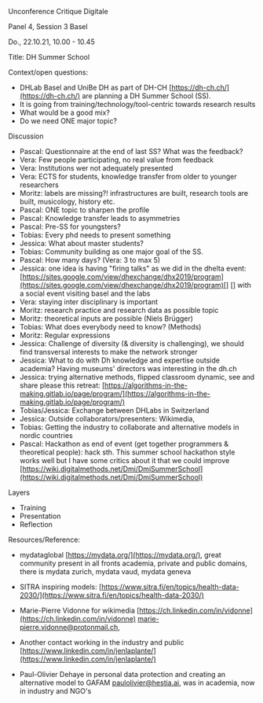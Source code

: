 Unconference Critique Digitale

Panel 4, Session 3 Basel

Do., 22.10.21, 10.00 - 10.45

Title: DH Summer School

Context/open questions:

- DHLab Basel and UniBe DH as part of DH-CH [https://dh-ch.ch/](https://dh-ch.ch/) are planning a DH Summer School (SS).
- It is going from training/technology/tool-centric towards research results
- What would be a good mix?
- Do we need ONE major topic?

Discussion

- Pascal: Questionnaire at the end of last SS? What was the feedback?
- Vera: Few people participating, no real value from feedback
- Vera: Institutions wer not adequately presented
- Vera: ECTS for students, knowledge transfer from older to younger researchers
- Moritz: labels are missing?! infrastructures are built, research tools are built, musicology, history etc.
- Pascal: ONE topic to sharpen the profile
- Pascal: Knowledge transfer leads to asymmetries
- Pascal: Pre-SS for youngsters?
- Tobias: Every phd needs to present something
- Jessica: What about master students?
- Tobias: Community building as one major goal of the SS.
- Pascal: How many days? (Vera: 3 to max 5)
- Jessica: one idea is having "firing talks" as we did in the dhelta event: [https://sites.google.com/view/dhexchange/dhx2019/program](https://sites.google.com/view/dhexchange/dhx2019/program)[] [] with a social event visiting basel and the labs
- Vera: staying inter disciplinary is important
- Moritz: research practice and research data as possible topic
- Moritz: theoretical inputs are possible (Niels Brügger)
- Tobias: What does everybody need to know? (Methods)
- Moritz: Regular expressions
- Jessica: Challenge of diversity (\& diversity is challenging), we should find transversal interests to make the network stronger
- Jessica: What to do with Dh knowledge and expertise outside academia? Having museums' directors was interesting in the dh.ch
- Jessica: trying alternative methods, flipped classroom dynamic, see and share please this retreat: [https://algorithms-in-the-making.gitlab.io/page/program/](https://algorithms-in-the-making.gitlab.io/page/program/)
- Tobias/Jessica: Exchange between DHLabs in Switzerland
- Jessica: Outside collaborators/presenters: Wikimedia,
- Tobias: Getting the industry to collaborate and alternative models in nordic countries
- Pascal: Hackathon as end of event (get together programmers \& theoretical people): hack sth. This summer school hackathon style works well but I have some critics about it that we could improve [https://wiki.digitalmethods.net/Dmi/DmiSummerSchool](https://wiki.digitalmethods.net/Dmi/DmiSummerSchool)

Layers

- Training
- Presentation
- Reflection

Resources/Reference:

- mydataglobal [https://mydata.org/](https://mydata.org/), great community present in all fronts academia, private and public domains, there is mydata zurich, mydata vaud, mydata geneva
- SITRA inspiring models: [https://www.sitra.fi/en/topics/health-data-2030/](https://www.sitra.fi/en/topics/health-data-2030/)
- Marie-Pierre Vidonne for wikimedia [https://ch.linkedin.com/in/vidonne](https://ch.linkedin.com/in/vidonne) <marie-pierre.vidonne@protonmail.ch>,
- Another contact working in the industry and public
  [https://www.linkedin.com/in/jenlaplante/](https://www.linkedin.com/in/jenlaplante/)

- Paul-Olivier Dehaye in personal data protection and creating an alternative model to GAFAM <paulolivier@hestia.ai>, was in academia, now in industry and NGO's
